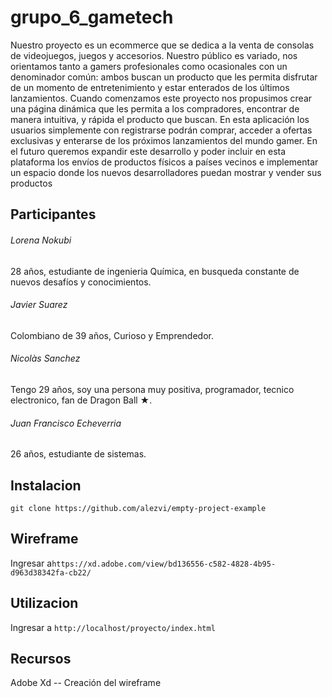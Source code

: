 # grupo_6_gametech

Nuestro proyecto es un ecommerce que se dedica a la venta de consolas de videojuegos, juegos y accesorios.
Nuestro público es variado, nos orientamos tanto a gamers profesionales como ocasionales con un denominador común: ambos buscan un producto que les permita disfrutar de un momento de entretenimiento y estar enterados de los últimos lanzamientos.
Cuando comenzamos este proyecto nos propusimos crear una página dinámica que les permita a los compradores, encontrar de manera intuitiva, y rápida el producto que buscan.
En esta aplicación los usuarios simplemente con registrarse podrán comprar, acceder a ofertas exclusivas y enterarse de los próximos lanzamientos del mundo gamer.
En el futuro queremos expandir este desarrollo y poder incluir en esta plataforma los envíos de productos físicos a países vecinos e implementar un espacio donde los nuevos desarrolladores puedan mostrar y vender sus productos



## Participantes

###### Lorena Nokubi
28 años, estudiante de ingenieria Química, en busqueda constante de nuevos desafíos y conocimientos.

###### Javier Suarez
Colombiano de 39 años, Curioso y Emprendedor.

###### Nicolàs Sanchez
Tengo 29 años, soy una persona muy positiva, programador, tecnico electronico, fan de Dragon Ball ★.

###### Juan Francisco Echeverria
26 años, estudiante de sistemas.


## Instalacion

```git clone https://github.com/alezvi/empty-project-example```

## Wireframe

Ingresar a```https://xd.adobe.com/view/bd136556-c582-4828-4b95-d963d38342fa-cb22/```


## Utilizacion

Ingresar a ```http://localhost/proyecto/index.html``` 



## Recursos

Adobe Xd -- Creación del wireframe
